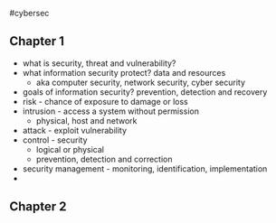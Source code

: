 #cybersec

## Chapter 1

- what is security, threat and vulnerability? 
- what information security protect? data and resources 
	- aka computer security, network security, cyber security 
- goals of information security? prevention, detection and recovery 
- risk - chance of exposure to damage or loss 
- intrusion - access a system without permission 
	- physical, host and network 
- attack - exploit vulnerability 
- control - security 
	- logical or physical 
	- prevention, detection and correction 
- security management - monitoring, identification, implementation
- 

## Chapter 2

